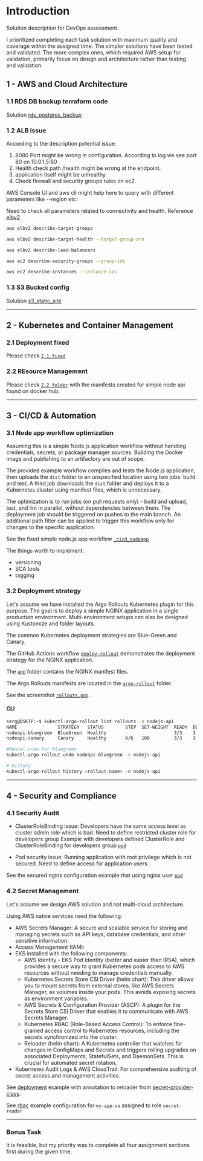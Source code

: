 # Introduction

Solution description for DevOps assessment.

I prioritized completing each task solution with maximum quality and coverage within the assigned time. The simpler solutions have been tested and validated. The more complex ones, which required AWS setup for validation, primarily focus on design and architecture rather than testing and validation.

## 1 - AWS and Cloud Architecture

### 1.1 RDS DB backup terraform code

Solution [rds_postgres_backup](https://github.com/7sergaza7/ntr/blob/main/1.1/rds_postgres_backup.tf)

### 1.2 ALB issue

According to the description potential issue:

1. 8080 Port might be wrong in configuration. According to log we see port 80 on 10.0.1.5:80
1. Health check path /health might be wrong at the endpoint.
1. application itself might be unhealthy
1. Check firewall and security groups rules on ec2.

AWS Console UI and aws cli might help here to query with different parameters like --region etc:

Need to check all parameters related to connectivity and health.
Reference [elbv2](https://docs.aws.amazon.com/cli/latest/reference/elbv2/)

```bash
aws elbv2 describe-target-groups 

aws elbv2 describe-target-health --target-group-arn

aws elbv2 describe-load-balancers

aws ec2 describe-security-groups --group-ids

aws ec2 describe-instances --instance-ids
```

### 1.3 S3 Bucked config

Solution [s3_static_site](https://github.com/7sergaza7/ntr/blob/main/1.1/rds_postgres_backup.tf)

---

## 2 - Kubernetes and Container Management

### 2.1 Deployment fixed

Please check [`2.1_fixed`](https://github.com/7sergaza7/ntr/blob/main/2.1/2.1_fixed.yaml)

### 2.2 REsource Management

Please check [`2.2 folder`](https://github.com/7sergaza7/ntr/blob/main/2.2) with the manifests created for simple node api found on docker hub.

---

## 3 - CI/CD & Automation

### 3.1 Node app workflow optimization

Assuming this is a simple Node.js application workflow without handling credentials, secrets, or package manager sources. Building the Docker image and publishing to an artifactory are out of scope.

The provided example workflow compiles and tests the Node.js application, then uploads the `dist` folder to an unspecified location using two jobs: build and test. A third job downloads the `dist` folder and deploys it to a Kubernetes cluster using manifest files, which is unnecessary.

The optimization is to run jobs (on pull requests only) - build and upload, test, and lint in parallel, without dependencies between them. The deployment job should be triggered on pushes to the main branch. An additional path filter can be applied to trigger this workflow only for changes to the specific application.

See the fixed simple node.js app workflow [`_cicd_nodeapp`](https://github.com/7sergaza7/ntr/blob/main/3.1/_cicd_nodeapp.yaml)

The things worth to implement:

- versioning
- SCA tools
- tagging

### 3.2 Deployment strategy

Let's assume we have installed the Argo Rollouts Kubernetes plugin for this purpose. The goal is to deploy a simple NGINX application in a single production environment. Multi-environment setups can also be designed using Kustomize and folder layouts.

The common Kubernetes deployment strategies are Blue-Green and Canary.

The GitHub Actions workflow [`deploy-rollout`](https://github.com/7sergaza7/ntr/blob/main/3.2/workflow/deploy-rollout.yaml) demonstrates the deployment strategy for the NGINX application.

The [`app`](https://github.com/7sergaza7/ntr/blob/main/3.2/app) folder contains the NGINX manifest files.

The Argo Rollouts manifests are located in the [`argo-rollout`](https://github.com/7sergaza7/ntr/blob/main/3.2/argo-rollouts) folder.

See the screenshot [`rollouts.png`](https://github.com/7sergaza7/ntr/blob/main/3.2/rollouts.png).

#### CLI

```bash
serg@DSKTP:~$ kubectl-argo-rollout list rollouts -n nodejs-api
NAME               STRATEGY   STATUS        STEP  SET-WEIGHT  READY  DESIRED  UP-TO-DATE  AVAILABLE
nodeapi-bluegreen  BlueGreen  Healthy       -     -           3/3    3        3           3        
nodeapi-canary     Canary     Healthy       6/6   100         3/3    3        3           3 

#Manual undo for bluegreen
kubectl-argo-rollout undo nodeapi-bluegreen -n nodejs-api

# history
kubectl-argo-rollout history <rollout-name> -n nodejs-api
```

---

## 4 - Security and Compliance

### 4.1 Security Audit

- ClusterRoleBinding issue:
Developers have the same access level as cluster admin role which is bad. Need to define restricted cluster role for developers group
Example with developers defined ClusterRole and ClusterRoleBinding for developers group [`pod`](https://github.com/7sergaza7/ntr/blob/main/4.1/developers_clusterrole.yaml)

- Pod security issue:
Running application with root privilege which is not secured. Need to define access for application users.

See the secured nginx configuration example that using nginx user [`pod`](https://github.com/7sergaza7/ntr/blob/main/4.1/pod.yaml)

### 4.2 Secret Management

Let's assume we design AWS solution and not multi-cloud architecture.

Using AWS native services need the following:

- AWS Secrets Manager: A secure and scalable service for storing and managing secrets such as API keys, database credentials, and other sensitive information.
- Access Management (IAM):
- EKS installed with the following components:
  - AWS Identity - EKS Pod Identity (better and easier then IRSA), which provides a secure way to grant Kubernetes pods access to AWS resources without needing to manage credentials manually.
  - Kubernetes Secrets Store CSI Driver (helm chart): This driver allows you to mount secrets from external stores, like AWS Secrets Manager, as volumes inside your pods. This avoids exposing secrets as environment variables.
  - AWS Secrets & Configuration Provider (ASCP): A plugin for the Secrets Store CSI Driver that enables it to communicate with AWS Secrets Manager.
  - Kubernetes RBAC (Role-Based Access Control): To enforce fine-grained access control to Kubernetes resources, including the secrets synchronized into the cluster.
  - Reloader (helm chart): A Kubernetes controller that watches for changes in ConfigMaps and Secrets and triggers rolling upgrades on associated Deployments, StatefulSets, and DaemonSets. This is crucial for automated secret rotation.
- Kubernetes Audit Logs & AWS CloudTrail: For comprehensive auditing of secret access and management activities.

See [deployment](https://github.com/7sergaza7/ntr/blob/main/4.2/deployment.yaml) example with annotation to reloader from [secret-provider-class](https://github.com/7sergaza7/ntr/blob/main/4.2/secret-provider-class.yaml).

See [rbac](https://github.com/7sergaza7/ntr/blob/main/4.2/rbac.yaml) example configuration for `my-app-sa` assigned to role `secret-reader`

---

### Bonus Task

It is feasible, but my priority was to complete all four assignment sections first during the given time.

